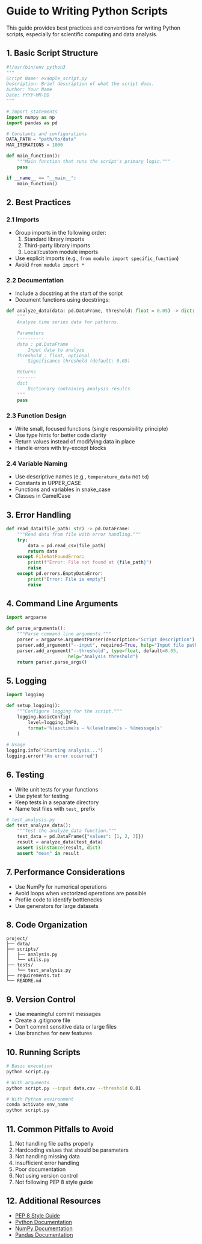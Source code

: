# Guide to Writing Python Scripts

This guide provides best practices and conventions for writing Python scripts, especially for scientific computing and data analysis.

## 1. Basic Script Structure

```python
#!/usr/bin/env python3
"""
Script Name: example_script.py
Description: Brief description of what the script does.
Author: Your Name
Date: YYYY-MM-DD
"""

# Import statements
import numpy as np
import pandas as pd

# Constants and configurations
DATA_PATH = "path/to/data"
MAX_ITERATIONS = 1000

def main_function():
    """Main function that runs the script's primary logic."""
    pass

if __name__ == "__main__":
    main_function()
```

## 2. Best Practices

### 2.1 Imports
- Group imports in the following order:
  1. Standard library imports
  2. Third-party library imports
  3. Local/custom module imports
- Use explicit imports (e.g., `from module import specific_function`)
- Avoid `from module import *`

### 2.2 Documentation
- Include a docstring at the start of the script
- Document functions using docstrings:
```python
def analyze_data(data: pd.DataFrame, threshold: float = 0.05) -> dict:
    """
    Analyze time series data for patterns.

    Parameters
    ----------
    data : pd.DataFrame
        Input data to analyze
    threshold : float, optional
        Significance threshold (default: 0.05)

    Returns
    -------
    dict
        Dictionary containing analysis results
    """
    pass
```

### 2.3 Function Design
- Write small, focused functions (single responsibility principle)
- Use type hints for better code clarity
- Return values instead of modifying data in place
- Handle errors with try-except blocks

### 2.4 Variable Naming
- Use descriptive names (e.g., `temperature_data` not `td`)
- Constants in UPPER_CASE
- Functions and variables in snake_case
- Classes in CamelCase

## 3. Error Handling

```python
def read_data(file_path: str) -> pd.DataFrame:
    """Read data from file with error handling."""
    try:
        data = pd.read_csv(file_path)
        return data
    except FileNotFoundError:
        print(f"Error: File not found at {file_path}")
        raise
    except pd.errors.EmptyDataError:
        print("Error: File is empty")
        raise
```

## 4. Command Line Arguments

```python
import argparse

def parse_arguments():
    """Parse command line arguments."""
    parser = argparse.ArgumentParser(description="Script description")
    parser.add_argument("--input", required=True, help="Input file path")
    parser.add_argument("--threshold", type=float, default=0.05,
                       help="Analysis threshold")
    return parser.parse_args()
```

## 5. Logging

```python
import logging

def setup_logging():
    """Configure logging for the script."""
    logging.basicConfig(
        level=logging.INFO,
        format='%(asctime)s - %(levelname)s - %(message)s'
    )
    
# Usage
logging.info("Starting analysis...")
logging.error("An error occurred")
```

## 6. Testing

- Write unit tests for your functions
- Use pytest for testing
- Keep tests in a separate directory
- Name test files with `test_` prefix

```python
# test_analysis.py
def test_analyze_data():
    """Test the analyze_data function."""
    test_data = pd.DataFrame({"values": [1, 2, 3]})
    result = analyze_data(test_data)
    assert isinstance(result, dict)
    assert "mean" in result
```

## 7. Performance Considerations

- Use NumPy for numerical operations
- Avoid loops when vectorized operations are possible
- Profile code to identify bottlenecks
- Use generators for large datasets

## 8. Code Organization

```
project/
├── data/
├── scripts/
│   ├── analysis.py
│   └── utils.py
├── tests/
│   └── test_analysis.py
├── requirements.txt
└── README.md
```

## 9. Version Control

- Use meaningful commit messages
- Create a .gitignore file
- Don't commit sensitive data or large files
- Use branches for new features

## 10. Running Scripts

```bash
# Basic execution
python script.py

# With arguments
python script.py --input data.csv --threshold 0.01

# With Python environment
conda activate env_name
python script.py
```

## 11. Common Pitfalls to Avoid

1. Not handling file paths properly
2. Hardcoding values that should be parameters
3. Not handling missing data
4. Insufficient error handling
5. Poor documentation
6. Not using version control
7. Not following PEP 8 style guide

## 12. Additional Resources

- [PEP 8 Style Guide](https://www.python.org/dev/peps/pep-0008/)
- [Python Documentation](https://docs.python.org/3/)
- [NumPy Documentation](https://numpy.org/doc/)
- [Pandas Documentation](https://pandas.pydata.org/docs/) 